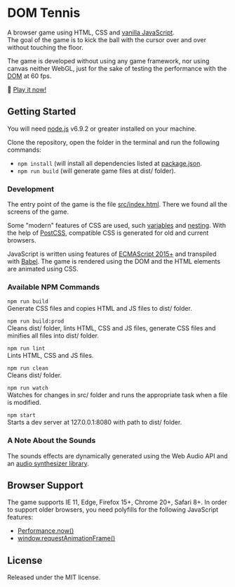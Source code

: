 # DOM Tennis
A browser game using HTML, CSS and [vanilla JavaScript](http://vanilla-js.com/).  
The goal of the game is to kick the ball with the cursor over and over without touching the floor.

The game is developed without using any game framework, nor using canvas neither WebGL, just for
the sake of testing the performance with the [DOM](https://en.wikipedia.org/wiki/Document_Object_Model) at 60 fps.

&#x1F3BE; [Play it now!](https://raohmaru.com/lab/game/dom-tennis/)

## Getting Started
You will need [node.js](https://nodejs.org/en/) v6.9.2 or greater installed on your machine.

Clone the repository, open the folder in the terminal and run the following commands:

- `npm install` (will install all dependencies listed at [package.json](https://github.com/raohmaru/DOM-Tennis-2k18/blob/master/package.json).
- `npm run build` (will generate game files at dist/ folder).

### Development
The entry point of the game is the file [src/index.html](https://github.com/raohmaru/DOM-Tennis-2k18/blob/master/src/index.html).
There we found all the screens of the game.

Some "modern" features of CSS are used, such [variables](https://www.w3.org/TR/css-variables/) and
[nesting](http://tabatkins.github.io/specs/css-nesting/). With the help of [PostCSS](http://postcss.org/),
compatible CSS is generated for old and current browsers.

JavaScript is written using features of [ECMAScript 2015+](https://github.com/lukehoban/es6features#readme)
and transpiled with [Babel](https://babeljs.io/). The game is rendered using the DOM and the HTML
elements are animated using CSS.

### Available NPM Commands
`npm run build`  
Generate CSS files and copies HTML and JS files to dist/ folder.

`npm run build:prod`  
Cleans dist/ folder, lints HTML, CSS and JS files, generate CSS files and minifies all files into
dist/ folder.

`npm run lint`  
Lints HTML, CSS and JS files.

`npm run clean`  
Cleans dist/ folder.

`npm run watch`  
Watches for changes in src/ folder and runs the appropriate task when a file is modified.

`npm start`  
Starts a dev server at 127.0.0.1:8080 with path to dist/ folder.

### A Note About the Sounds
The sounds effects are dynamically generated using the Web Audio API and an [audio synthesizer library](https://github.com/raohmaru/simple-audio-synthesizer).

## Browser Support
The game supports IE 11, Edge, Firefox 15+, Chrome 20+, Safari 8+.
In order to support older browsers, you need polyfills for the following JavaScript features:

- [Performance.now()](https://developer.mozilla.org/en-US/docs/Web/API/Performance/now)
- [window.requestAnimationFrame()](https://developer.mozilla.org/en-US/docs/Web/API/window/requestAnimationFrame)

## License
Released under the MIT license.

